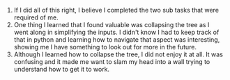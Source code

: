 1. If I did all of this right, I believe I completed the two sub tasks that were required of me.
2. One thing I learned that I found valuable was collapsing the tree as I went along in simplifying the inputs. I didn't know I had to keep track of that in python and learning how to navigate that aspect was interesting, showing me I have something to look out for more in the future.
3. Although I learned how to collapse the tree, I did not enjoy it at all. It was confusing and it made me want to slam my head into a wall trying to understand how to get it to work. 
